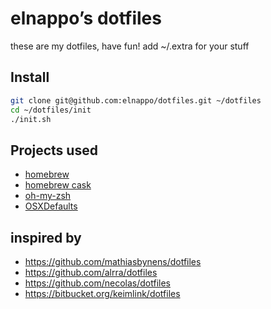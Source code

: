 # elnappo’s dotfiles
these are my dotfiles, have fun!
add ~/.extra for your stuff

## Install
```bash
git clone git@github.com:elnappo/dotfiles.git ~/dotfiles
cd ~/dotfiles/init
./init.sh
```

## Projects used
* [homebrew](https://github.com/Homebrew/homebrew)
* [homebrew cask](https://github.com/phinze/homebrew-cask)
* [oh-my-zsh](https://github.com/robbyrussell/oh-my-zsh)
* [OSXDefaults](https://github.com/kevinSuttle/OSXDefaults)

## inspired by
* https://github.com/mathiasbynens/dotfiles
* https://github.com/alrra/dotfiles
* https://github.com/necolas/dotfiles
* https://bitbucket.org/keimlink/dotfiles
